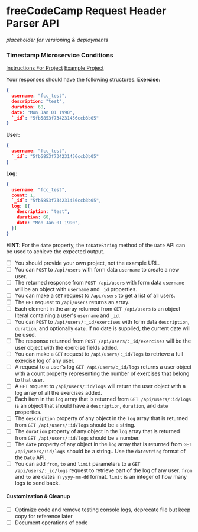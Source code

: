# freeCodeCamp Request Header Parser API

*placeholder for versioning & deployments*

### Timestamp Microservice Conditions

[Instructions For Project](https://www.freecodecamp.org/learn/back-end-development-and-apis/back-end-development-and-apis-projects/exercise-tracker)
[Example Project](https://exercise-tracker.freecodecamp.rocks/)

Your responses should have the following structures.
**Exercise:**
```JSON
{
  username: "fcc_test",
  description: "test",
  duration: 60,
  date: "Mon Jan 01 1990",
  `_id`: "5fb5853f734231456ccb3b05"
}
```

**User:**
```JSON
{
  username: "fcc_test",
  `_id`: "5fb5853f734231456ccb3b05"
}
```

**Log:**
```JSON
{
  username: "fcc_test",
  count: 1,
  `_id`: "5fb5853f734231456ccb3b05",
  log: [{
    description: "test",
    duration: 60,
    date: "Mon Jan 01 1990",
  }]
}
```

**HINT:** For the `date` property, the `toDateString` method of the `Date` API can be used to achieve the expected output.

- [ ] You should provide your own project, not the example URL.
- [ ] You can `POST` to `/api/users` with form data `username` to create a new user.
- [ ] The returned response from `POST /api/users` with form data `username` will be an object with `username` and `_id` properties.
- [ ] You can make a `GET` request to `/api/users` to get a list of all users.
- [ ] The `GET` request to `/api/users` returns an array.
- [ ] Each element in the array returned from `GET /api/users` is an object literal containing a user's `username` and `_id`.
- [ ] You can `POST` to `/api/users/:_id/exercises` with form data `description`, `duration`, and optionally `date`. If no date is supplied, the current date will be used.
- [ ] The response returned from `POST /api/users/:_id/exercises` will be the user object with the exercise fields added.
- [ ] You can make a `GET` request to `/api/users/:_id/logs` to retrieve a full exercise log of any user.
- [ ] A request to a user's log `GET /api/users/:_id/logs` returns a user object with a count property representing the number of exercises that belong to that user.
- [ ] A `GET` request to `/api/users/:id/logs` will return the user object with a log array of all the exercises added.
- [ ] Each item in the `log` array that is returned from `GET /api/users/:id/logs` is an object that should have a `description`, `duration`, and `date` properties.
- [ ] The `description` property of any object in the `log` array that is returned from `GET /api/users/:id/logs` should be a string.
- [ ] The `duration` property of any object in the `log` array that is returned from `GET /api/users/:id/logs` should be a number.
- [ ] The `date` property of any object in the `log` array that is returned from `GET /api/users/:id/logs` should be a string.. Use the `dateString` format of the `Date` API.
- [ ] You can add `from`, `to` and `limit` parameters to a `GET /api/users/:_id/logs` request to retrieve part of the log of any user. `from` and `to` are dates in `yyyy-mm-dd` format. `limit` is an integer of how many logs to send back.

#### Customization & Cleanup
- [ ] Optimize code and remove testing console logs, deprecate file but keep copy for reference later
- [ ] Document operations of code
